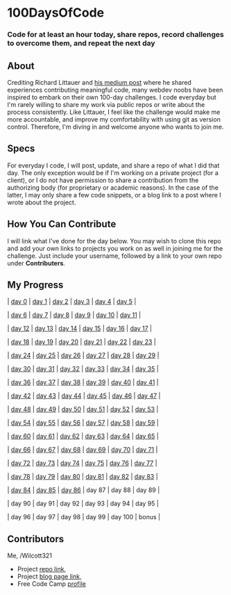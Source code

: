 # 100DaysOfCode
### Code for at least an hour today, share repos, record challenges to overcome them, and repeat the next day

## About
Crediting Richard Littauer and [his medium post](https://medium.com/@richlitt/100-days-of-code-5e9a4dc6d56b) where he shared experiences contributing meaningful code, many webdev noobs have been inspired to embark on their own 100-day challenges. I code everyday but I'm rarely willing to share my work via public repos or write about the process consistently. Like Littauer, I feel like the challenge would make me more accountable, and improve my comfortability with using git as version control. Therefore, I'm diving in and welcome anyone who wants to join me.

## Specs
For everyday I code, I will post, update, and share a repo of what I did that day. The only exception would be if I'm working on a private project (for a client), or I do not have permission to share a contribution from the authorizing body (for proprietary or academic reasons). In the case of the latter, I may only share a few code snippets, or a blog link to a post where I wrote about the project.

## How You Can Contribute
I will link what I've done for the day below. You may wish to clone this repo and add your own links to projects you work on as well in joining me for the challenge. Just include your username, followed by a link to your own repo under **Contributers**.

## My Progress
|  [day 0](http://github.com/Wilcott321/100DaysOfCode)  |  [day 1](http://github.com/Wilcott321/100DaysOfCode/tree/master/JSForm)  |  [day 2](http://github.com/Wilcott321/100DaysOfCode/tree/master/BSPortfolio)  |  [day 3](http://github.com/Wilcott321/100DaysOfCode/tree/master/JSTesting)  |  [day 4](http://github.com/Wilcott321/100DaysOfCode/tree/master/BSPortfolio/index.html)  |  [day 5](http://github.com/Wilcott321/100DaysOfCode/tree/master/BSPortfolio/index.html) |
  
| [day 6](http://github.com/Wilcott321/100DaysOfCode/tree/master/JSDuckett) | [day 7](http://github.com/Wilcott321/100DaysOfCode/blob/master/JSDuckett/OrderForm/css/styles.css)  | [day 8](http://github.com/Wilcott321/100DaysOfCode/tree/master/BSPortfolio/index.html)  | [day 9](http://github.com/Wilcott321/100DaysOfCode/tree/master/BSPortfolio/portfolio.html)  | [day 10](http://github.com/Wilcott321/100DaysOfCode/tree/master/BSPortfolio/portfolio.html) | [day 11](http://github.com/Wilcott321/100DaysOfCode/tree/master/BSPortfolio/services.html) |

| [day 12](https://github.com/Wilcott321/100DaysOfCode/blob/master/JSDuckett/HotelOffer/index.html) | [day 13](http://github.com/100DaysOfCode/tree/master/BSPortfolio/contact.html) | [day 14](https://github.com/Wilcott321/100DaysOfCode/tree/master/IntroAngular) | [day 15](https://github.com/Wilcott321/100DaysOfCode/tree/master/IntroJQ) | [day 16](https://github.com/Wilcott321/100DaysOfCode/tree/master/IntroJQ/demo.html) | [day 17](https://github.com/Wilcott321/100DaysOfCode/tree/master/IntroJQ/demo2.html) |

| [day 18](https://github.com/Wilcott321/100DaysOfCode/tree/master/IntroJQ/buttons.html) | [day 19](https://github.com/Wilcott321/100DaysOfCode/blob/master/BSPortfolio/css/main.css) | [day 20](https://github.com/Wilcott321/100DaysOfCode/tree/master/BSPortfolio/services.html) | [day 21](https://github.com/Wilcott321/100DaysOfCode/tree/master/BSPortfolio/index.html) | [day 22](https://github.com/Wilcott321/100DaysOfCode/tree/master/BSPortfolio/port_one.html) | [day 23](https://github.com/Wilcott321/100DaysOfCode/tree/master/BSPortfolio/port_two.html) |

| [day 24](https://github.com/Wilcott321/100DaysOfCode/tree/master/BSPortfolio/port_three.html) | [day 25](https://github.com/Wilcott321/100DaysOfCode/tree/master/LondonURWD) | [day 26](https://github.com/Wilcott321/100DaysOfCode/tree/master/LondonURWD/photo_album/photos.html) | [day 27](https://github.com/Wilcott321/100DaysOfCode/tree/master/LUAssignments) | [day 28](https://github.com/Wilcott321/100DaysOfCode/tree/master/LUAssignments/first_assignment/tasks.html) | [day 29](https://github.com/Wilcott321/100DaysOfCode/tree/master/LUAssignments) |

| [day 30](https://github.com/Wilcott321/100DaysOfCode/tree/master/BSPortfolio/services.html) | [day 31](https://github.com/Wilcott321/100DaysOfCode/tree/master/BSPortfolio/css/main.css) | [day 32](https://github.com/Wilcott321/100DaysOfCode/tree/master/LondonURWD) | [day 33](https://github.com/Wilcott321/100DaysOfCode/tree/master/LondonURWD/examples/photo_three.html) | [day 34](https://github.com/Wilcott321/100DaysOfCode/tree/master/LondonURWD/photo_gallery) | [day 35](https://github.com/Wilcott321/100DaysOfCode/tree/master/LondonURWD/photo_gallery/js/gallery.js) |

| [day 36](https://github.com/Wilcott321/100DaysOfCode/tree/master/LondonURWD/photo_gallery/js/albums.js) | [day 37](https://github.com/Wilcott321/100DaysOfCode/tree/master/LondonURWD/photo_gallery/js/gallery.js) | [day 38](https://github.com/Wilcott321/100DaysOfCode/tree/master/LondonURWD/examples/searchbox.html) | [day 39](https://github.com/Wilcott321/100DaysOfCode/tree/master/LondonURWD/photo_gallery/index.html) | [day 40](https://github.com/Wilcott321/100DaysOfCode/tree/master/LUAssignments/final_assignment) | [day 41](https://github.com/Wilcott321/100DaysOfCode/tree/master/LUAssignments/final_assignment) |

| [day 42](https://github.com/Wilcott321/100DaysOfCode/tree/master/Templating) | [day 43](https://github.com/Wilcott321/100DaysOfCode/tree/master/Templating/js/data.js) | [day 44](https://github.com/Wilcott321/100DaysOfCode/tree/master/Templating/js/data.js) | [day 45](https://github.com/Wilcott321/100DaysOfCode/tree/master/Templating/js/data.js) | [day 46](https://github.com/Wilcott321/100DaysOfCode/tree/master/Templating/data_demo.html) | [day 47](https://github.com/Wilcott321/100DaysOfCode/tree/master/Templating/data_demo.html) |

| [day 48](https://github.com/Wilcott321/100DaysOfCode/tree/master/Templating/js/script.js) | [day 49](https://github.com/Wilcott321/100DaysOfCode/tree/master/Templating/js/script.js) | [day 50](https://github.com/Wilcott321/100DaysOfCode/tree/master/Templating/css/main.css) | [day 51](https://github.com/Wilcott321/100DaysOfCode/tree/master/Templating/data_demo.html) | [day 52](https://github.com/Wilcott321/100DaysOfCode/tree/master/Templating/js/data.js) | [day 53](https://github.com/Wilcott321/100DaysOfCode/tree/master/CompleteWeb/chapter_one) |

| [day 54](https://github.com/Wilcott321/100DaysOfCode/tree/master/LandingPages/Creative_Template)  | [day 55](https://github.com/Wilcott321/100DaysOfCode/tree/master/LandingPages/Creative_Template) | [day 56](https://github.com/Wilcott321/100DaysOfCode/tree/master/LandingPages/Creative_Template) | [day 57](https://github.com/Wilcott321/100DaysOfCode/tree/master/LandingPages/Creative_Template) | [day 58](https://github.com/Wilcott321/100DaysOfCode/tree/master/LandingPages/Creative_Template) | [day 59](https://github.com/Wilcott321/100DaysOfCode/tree/master/LandingPages/Personal_Template) |

| [day 60](https://github.com/Wilcott321/100DaysOfCode/tree/master/LandingPages/Personal_Template)  | [day 61](https://github.com/Wilcott321/100DaysOfCode/tree/master/LandingPages/Creative_Template/index.html) | [day 62](https://github.com/Wilcott321/100DaysOfCode/tree/master/LandingPages/Creative_Template) | [day 63](https://github.com/Wilcott321/100DaysOfCode/tree/master/LandingPages/Creative_Template) | [day 64](https://github.com/Wilcott321/100DaysOfCode/tree/master/LandingPages/Creative_Template) | [day 65](https://github.com/Wilcott321/100DaysOfCode/tree/master/LandingPages/Creative_Template) |

| [day 66](https://github.com/Wilcott321/100DaysOfCode/tree/master/LandingPages/Personal_Template)  | [day 67](https://github.com/Wilcott321/100DaysOfCode/tree/master/LandingPages/Personal_Template) | [day 68](https://github.com/Wilcott321/100DaysOfCode/tree/master/LandingPages/Personal_Template) | [day 69](https://github.com/Wilcott321/100DaysOfCode/tree/master/LandingPages/Creative_Template) | [day 70](https://github.com/Wilcott321/100DaysOfCode/tree/master/LandingPages/Creative_Template) | [day 71](https://github.com/Wilcott321/100DaysOfCode/tree/master/LandingPages/Creative_Template) |

| [day 72](https://github.com/Wilcott321/100DaysOfCode/tree/master/LandingPages/Creative_Template)  | [day 73](https://www.freecodecamp.com/wilcott321) | [day 74](https://github.com/Wilcott321/100DaysOfCode/tree/master/CompleteWeb/chapter_two) | [day 75](https://github.com/Wilcott321/100DaysOfCode/tree/master/CompleteWeb/chapter_two) | [day 76](https://github.com/Wilcott321/100DaysOfCode/tree/master/CompleteWeb/chapter_two) | [day 77](https://github.com/Wilcott321/100DaysOfCode/tree/master/CompleteWeb/chapter_two) |

| [day 78](https://github.com/Wilcott321/100DaysOfCode/tree/master/CompleteWeb/chapter_two)  | [day 79](https://www.freecodecamp.com/wilcott321) | [day 80](http://codepen.io/SheThrives11/full/GZONXq/) | [day 81](https://www.freecodecamp.com/wilcott321) | [day 82](http://www.freecodecamp.com/Wilcott321) | [day 83](http://github.com/Wilcott321/100DaysOfCode/tree/master/CompleteWeb/chapter_two) |

| [day 84](http://www.freecodecamp.com/Wilcott321)  | [day 85](https://github.com/Wilcott321/100DaysOfCode/tree/master/IntroJQ) | [day 86](https://github.com/Wilcott321/100DaysOfCode/tree/master/IntroJQ) | day 87 | day 88 | day 89 |

| day 90  | day 91 | day 92 | day 93 | day 94 | day 95 |

| day 96  | day 97 | day 98 | day 99 | day 100 | bonus |

## Contributors
Me, /Wilcott321 
* Project [repo link](http://github.com/Wilcott321/100DaysOfCode), 
* Project [blog page link](http://ourcodeblog.com/100daysofcode),
* Free Code Camp [profile](http://freecodecamp.com/wilcott321)
